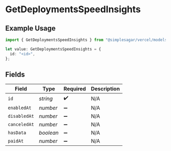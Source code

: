 # GetDeploymentsSpeedInsights

## Example Usage

```typescript
import { GetDeploymentsSpeedInsights } from "@simplesagar/vercel/models/getdeploymentsop.js";

let value: GetDeploymentsSpeedInsights = {
  id: "<id>",
};
```

## Fields

| Field              | Type               | Required           | Description        |
| ------------------ | ------------------ | ------------------ | ------------------ |
| `id`               | *string*           | :heavy_check_mark: | N/A                |
| `enabledAt`        | *number*           | :heavy_minus_sign: | N/A                |
| `disabledAt`       | *number*           | :heavy_minus_sign: | N/A                |
| `canceledAt`       | *number*           | :heavy_minus_sign: | N/A                |
| `hasData`          | *boolean*          | :heavy_minus_sign: | N/A                |
| `paidAt`           | *number*           | :heavy_minus_sign: | N/A                |
